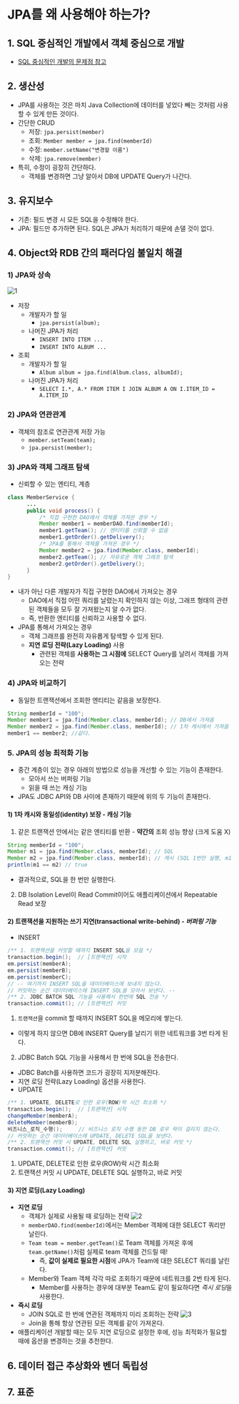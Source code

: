 # JPA를 왜 사용해야 하는가?
## 1. SQL 중심적인 개발에서 객체 중심으로 개발
- [SQL 중심적인 개발의 문제점 참고](https://github.com/lemonjelly123/blog/blob/main/%EB%8D%B0%EC%9D%B4%ED%84%B0%EB%B2%A0%EC%9D%B4%EC%8A%A4/JPA/SQL%20%EC%A4%91%EC%8B%AC%EC%A0%81%EC%9D%B8%20%EA%B0%9C%EB%B0%9C%EC%9D%98%20%EB%AC%B8%EC%A0%9C%EC%A0%90.md)
## 2. 생산성
- JPA를 사용하는 것은 마치 Java Collection에 데이터를 넣었다 빼는 것처럼 사용할 수 있게 만든 것이다.
- 간단한 CRUD
  - 저장: `jpa.persist(member)`
  - 조회: `Member member = jpa.find(memberId)`
  - 수정: `member.setName("변경할 이름")`
  - 삭제: `jpa.remove(member)`
- 특히, 수정이 굉장히 간단하다.
  - 객체를 변경하면 그냥 알아서 DB에 UPDATE Query가 나간다.
## 3. 유지보수
- 기존: 필드 변경 시 모든 SQL을 수정해야 한다.
- JPA: 필드만 추가하면 된다. SQL은 JPA가 처리하기 때문에 손댈 것이 없다.
## 4. Object와 RDB 간의 패러다임 불일치 해결
### 1) JPA와 상속
![1](https://user-images.githubusercontent.com/62952295/185803065-cbd8b631-c6fe-4f8b-b829-e179ab4eaf13.png)

- 저장
  - 개발자가 할 일
    - `jpa.persist(album);`
  - 나머진 JPA가 처리
    - `INSERT INTO ITEM ...`
    - `INSERT INTO ALBUM ...`
- 조회
  - 개발자가 할 일
    - `Album album = jpa.find(Album.class, albumId);`
  - 나머진 JPA가 처리
    - `SELECT I.*, A.* FROM ITEM I JOIN ALBUM A ON I.ITEM_ID = A.ITEM_ID`
### 2) JPA와 연관관계
- 객체의 참조로 연관관계 저장 가능
  - `member.setTeam(team);`
  - `jpa.persist(member);`
### 3) JPA와 객체 그래프 탐색
- 신뢰할 수 있는 엔티티, 계층
```JAVA
class MemberService { 
      ...
      public void process() { 
          /* 직접 구현한 DAO에서 객체를 가져온 경우 */
          Member member1 = memberDAO.find(memberId); 
          member1.getTeam(); // 엔티티를 신뢰할 수 없음 
          member1.getOrder().getDelivery(); 
          /* JPA를 통해서 객체를 가져온 경우 */
          Member member2 = jpa.find(Member.class, memberId); 
          member2.getTeam(); // 자유로운 객체 그래프 탐색
          member2.getOrder().getDelivery(); 
      } 
}
```
- 내가 아닌 다른 개발자가 직접 구현한 DAO에서 가져오는 경우
  - DAO에서 직접 어떤 쿼리를 날렸는지 확인하지 않는 이상, 그래프 형태의 관련된 객체들을 모두 잘 가져왔는지 알 수가 없다.
  - 즉, 반환한 엔티티를 신뢰하고 사용할 수 없다.
- JPA를 통해서 가져오는 경우
  - 객체 그래프를 완전히 자유롭게 탐색할 수 있게 된다.
  - **지연 로딩 전략(Lazy Loading)** 사용
    - 관련된 객체를 **사용하는 그 시점에** SELECT Query를 날려서 객체를 가져오는 전략
### 4) JPA와 비교하기
- 동일한 트랜잭션에서 조회한 엔티티는 같음을 보장한다.
```java
String memberId = "100"; 
Member member1 = jpa.find(Member.class, memberId); // DB에서 가져옴 
Member member2 = jpa.find(Member.class, memberId); // 1차 캐시에서 가져옴
member1 == member2; //같다.
```
### 5. JPA의 성능 최적화 기능
- 중간 계층이 있는 경우 아래의 방법으로 성능을 개선할 수 있는 기능이 존재한다.
  - 모아서 쓰는 버퍼링 기능
  - 읽을 때 쓰는 캐싱 기능
- JPA도 JDBC API와 DB 사이에 존재하기 때문에 위의 두 기능이 존재한다.
#### 1) 1차 캐시와 동일성(identity) 보장 - 캐싱 기능
 1. 같은 트랜잭션 안에서는 같은 엔티티를 반환 - **약간의** 조회 성능 향상 (크게 도움 X)
```java
String memberId = "100"; 
Member m1 = jpa.find(Member.class, memberId); // SQL 
Member m2 = jpa.find(Member.class, memberId); // 캐시 (SQL 1번만 실행, m1을 가져옴)
println(m1 == m2) // true
```
- 결과적으로, SQL을 한 번만 실행한다.
 2. DB Isolation Level이 Read Commit이어도 애플리케이션에서 Repeatable Read 보장
#### 2) 트랜잭션을 지원하는 쓰기 지연(transactional write-behind) - *버퍼링 기능*
- INSERT
```java
/** 1. 트랜잭션을 커밋할 때까지 INSERT SQL을 모음 */
transaction.begin();  // [트랜잭션] 시작
em.persist(memberA); 
em.persist(memberB); 
em.persist(memberC); 
// -- 여기까지 INSERT SQL을 데이터베이스에 보내지 않는다.
// 커밋하는 순간 데이터베이스에 INSERT SQL을 모아서 보낸다. --
/** 2. JDBC BATCH SQL 기능을 사용해서 한번에 SQL 전송 */
transaction.commit(); // [트랜잭션] 커밋
```
1. `트랜잭션`을 commit 할 때까지 INSERT SQL을 메모리에 쌓는다.
  - 이렇게 하지 않으면 DB에 INSERT Query를 날리기 위한 네트워크를 3번 타게 된다.
2. JDBC Batch SQL 기능을 사용해서 한 번에 SQL을 전송한다.
  - JDBC Batch를 사용하면 코드가 굉장히 지저분해진다.
  - 지연 로딩 전략(Lazy Loading) 옵션을 사용한다.
- UPDATE
```java
/** 1. UPDATE, DELETE로 인한 로우(ROW)락 시간 최소화 */
transaction.begin();  // [트랜잭션] 시작
changeMember(memberA);  
deleteMember(memberB);  
비즈니스_로직_수행();     // 비즈니스 로직 수행 동안 DB 로우 락이 걸리지 않는다.    
// 커밋하는 순간 데이터베이스에 UPDATE, DELETE SQL을 보낸다.
/** 2. 트랜잭션 커밋 시 UPDATE, DELETE SQL 실행하고, 바로 커밋 */
transaction.commit(); // [트랜잭션] 커밋
```
1. UPDATE, DELETE로 인한 로우(ROW)락 시간 최소화
2. 트랜잭션 커밋 시 UPDATE, DELETE SQL 실행하고, 바로 커밋
#### 3) 지연 로딩(Lazy Loading)
- **지연 로딩**
  - 객체가 실제로 사용될 때 로딩하는 전략
  ![2](https://user-images.githubusercontent.com/62952295/185803067-49fe4597-0d14-49bf-add1-41b8988bd597.png)
  - `memberDAO.find(memberId)`에서는 Member 객체에 대한 SELECT 쿼리만 날린다.
  - `Team team = member.getTeam()`로 Team 객체를 가져온 후에 `team.getName()`처럼 실제로 team 객체를 건드릴 때!
    - 즉, **값이 실제로 필요한 시점**에 JPA가 Team에 대한 SELECT 쿼리를 날린다.
  - Member와 Team 객체 각각 따로 조회하기 때문에 네트워크를 2번 타게 된다.
    - Member를 사용하는 경우에 대부분 Team도 같이 필요하다면 *즉시 로딩*을 사용한다.
- **즉시 로딩**
  - JOIN SQL로 한 번에 연관된 객체까지 미리 조회하는 전략
  ![3](https://user-images.githubusercontent.com/62952295/185803069-aadea641-5bfc-4860-8fd4-1a00ecb73c3c.png)
  - Join을 통해 항상 연관된 모든 객체를 같이 가져온다.
- 애플리케이션 개발할 때는 모두 지연 로딩으로 설정한 후에, 성능 최적화가 필요할 때에 옵션을 변경하는 것을 추천한다.
## 6. 데이터 접근 추상화와 벤더 독립성
## 7. 표준

